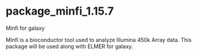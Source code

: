 # package_minfi_1.15.7
Minfi for galaxy

Minfi is a bioconductor tool used to analyze Illumina 450k Array data. This package will be used along with ELMER for galaxy.
